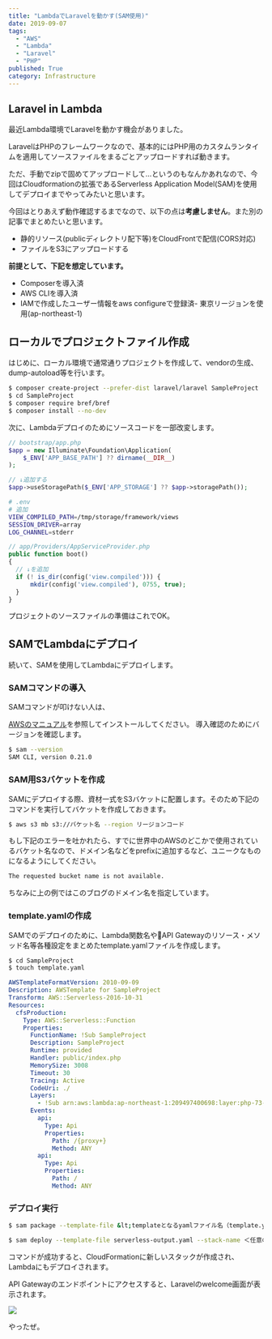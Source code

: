 ```yaml
---
title: "LambdaでLaravelを動かす(SAM使用)"
date: 2019-09-07
tags:
  - "AWS"
  - "Lambda"
  - "Laravel"
  - "PHP"
published: True
category: Infrastructure
---
```

## **Laravel in Lambda**

最近Lambda環境でLaravelを動かす機会がありました。

LaravelはPHPのフレームワークなので、基本的にはPHP用のカスタムランタイムを適用してソースファイルをまるごとアップロードすれば動きます。 

ただ、手動でzipで固めてアップロードして&#8230;というのもなんかあれなので、今回はCloudformationの拡張であるServerless Application Model(SAM)を使用してデプロイまでやってみたいと思います。   

<!--more-->
  
今回はとりあえず動作確認するまでなので、以下の点は**考慮しません**。また別の記事でまとめたいと思います。 

  * 静的リソース(publicディレクトリ配下等)をCloudFrontで配信(CORS対応)
  * ファイルをS3にアップロードする

**前提として、下記を想定しています。** 

  * Composerを導入済
  * AWS CLIを導入済
  * IAMで作成したユーザー情報をaws configureで登録済- 東京リージョンを使用(ap-northeast-1)

## **ローカルでプロジェクトファイル作成**

はじめに、ローカル環境で通常通りプロジェクトを作成して、vendorの生成、dump-autoload等を行います。 

```bash
$ composer create-project --prefer-dist laravel/laravel SampleProject
$ cd SampleProject
$ composer require bref/bref
$ composer install --no-dev
```

次に、Lambdaデプロイのためにソースコードを一部改変します。 

```php
// bootstrap/app.php
$app = new Illuminate\Foundation\Application(
    $_ENV['APP_BASE_PATH'] ?? dirname(__DIR__)
);

// ↓追加する
$app->useStoragePath($_ENV['APP_STORAGE'] ?? $app->storagePath());
```

```bash
# .env
# 追加
VIEW_COMPILED_PATH=/tmp/storage/framework/views
SESSION_DRIVER=array
LOG_CHANNEL=stderr
```

```php
// app/Providers/AppServiceProvider.php
public function boot()
{
  // ↓を追加
  if (! is_dir(config('view.compiled'))) {
      mkdir(config('view.compiled'), 0755, true);
  }
}
```

プロジェクトのソースファイルの準備はこれでOK。 

## **SAMでLambdaにデプロイ**

続いて、SAMを使用してLambdaにデプロイします。 

### **SAMコマンドの導入**

SAMコマンドが叩けない人は、

[AWSのマニュアル][1]を参照してインストールしてください。 導入確認のためにバージョンを確認します。 

```bash
$ sam --version
SAM CLI, version 0.21.0
```

### **SAM用S3バケットを作成**

SAMにデプロイする際、資材一式をS3バケットに配置します。そのため下記のコマンドを実行してバケットを作成しておきます。 

```bash
$ aws s3 mb s3://バケット名 --region リージョンコード
```

もし下記のエラーを吐かれたら、すでに世界中のAWSのどこかで使用されているバケット名なので、ドメイン名などをprefixに追加するなど、ユニークなものになるようにしてください。 

```bash
The requested bucket name is not available.
```

ちなみに上の例ではこのブログのドメイン名を指定しています。 

### **template.yamlの作成**

SAMでのデプロイのために、Lambda関数名やAPI Gatewayのリソース・メソッド名等各種設定をまとめたtemplate.yamlファイルを作成します。 

```bash
$ cd SampleProject
$ touch template.yaml
```

```yaml
AWSTemplateFormatVersion: 2010-09-09
Description: AWSTemplate for SampleProject
Transform: AWS::Serverless-2016-10-31
Resources:
  cfsProduction:
    Type: AWS::Serverless::Function
    Properties:
      FunctionName: !Sub SampleProject
      Description: SampleProject
      Runtime: provided
      Handler: public/index.php
      MemorySize: 3008
      Timeout: 30
      Tracing: Active
      CodeUri: ./
      Layers:
        - !Sub arn:aws:lambda:ap-northeast-1:209497400698:layer:php-73-fpm:7
      Events:
        api:
          Type: Api
          Properties:
            Path: /{proxy+}
            Method: ANY
        api:
          Type: Api
          Properties:
            Path: /
            Method: ANY
```

### **デプロイ実行**

```bash
$ sam package --template-file &lt;templateとなるyamlファイル名（template.yaml等）> --output-template-file serverless-output.yaml --s3-bucket ＜先ほど作成したSAM用バケット名＞

$ sam deploy --template-file serverless-output.yaml --stack-name ＜任意のスタック名＞  --capabilities CAPABILITY_IAM
```

コマンドが成功すると、CloudFormationに新しいスタックが作成され、Lambdaにもデプロイされます。 

API Gatewayのエンドポイントにアクセスすると、Laravelのwelcome画面が表示されます。

![](../../../../gridsome-theme/src/assets/images/old/wordpress/laravel.png)

やったぜ。

 [1]: https://docs.aws.amazon.com/ja_jp/serverless-application-model/latest/developerguide/serverless-sam-cli-install.html
